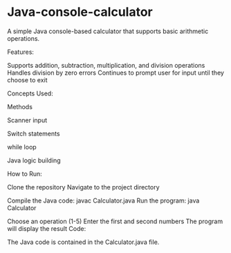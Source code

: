 # Java-console-calculator


A simple Java console-based calculator that supports basic arithmetic operations.

Features:

Supports addition, subtraction, multiplication, and division operations Handles division by zero errors Continues to prompt user for input until they choose to exit

Concepts Used:

Methods

Scanner input

Switch statements

while loop

Java logic building

How to Run:

Clone the repository Navigate to the project directory

Compile the Java code: 
javac Calculator.java 
Run the program:
java Calculator 


Choose an operation (1-5) Enter the first and second numbers The program will display the result Code:

The Java code is contained in the Calculator.java file.

